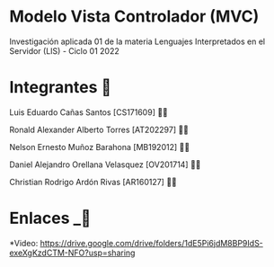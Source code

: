 # Modelo Vista Controlador (MVC)
Investigación aplicada 01 de la materia Lenguajes Interpretados en el Servidor (LIS) - Ciclo 01 2022

# Integrantes 👥

Luis Eduardo Cañas Santos [CS171609] 👨‍💻

Ronald Alexander Alberto Torres [AT202297] 👨‍💻

Nelson Ernesto Muñoz Barahona [MB192012] 👨‍💻

Daniel Alejandro Orellana Velasquez [OV201714] 👨‍💻

Christian Rodrigo Ardón Rivas [AR160127] 👨‍💻

# Enlaces   _🔗

*Video: 
https://drive.google.com/drive/folders/1dE5Pi6jdM8BP9IdS-exeXgKzdCTM-NFO?usp=sharing
